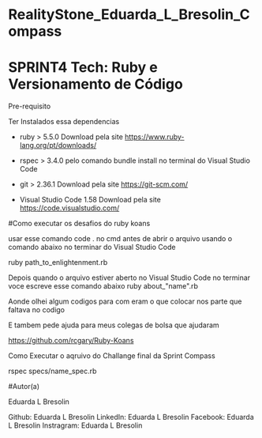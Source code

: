 # RealityStone_Eduarda_L_Bresolin_Compass

# SPRINT4   Tech: Ruby e Versionamento de Código

Pre-requisito

Ter Instalados essa dependencias 
- ruby > 5.5.0
Download pela site https://www.ruby-lang.org/pt/downloads/

- rspec > 3.4.0 
pelo comando bundle install no terminal do Visual Studio Code

- git > 2.36.1
Download pela site https://git-scm.com/

- Visual Studio Code 1.58 
Download pela site https://code.visualstudio.com/

#Como executar os desafios do ruby koans

usar esse comando code . no cmd antes de abrir o arquivo usando o comando abaixo no terminar do Visual Studio Code

ruby path_to_enlightenment.rb  

Depois quando o arquivo estiver aberto no Visual Studio Code no terminar voce escreve esse comando abaixo
ruby about_"name".rb

Aonde olhei algum codigos para com eram o que colocar nos parte que faltava no codigo 

E tambem pede ajuda para meus colegas de bolsa que ajudaram 

https://github.com/rcgary/Ruby-Koans

Como Executar o aqruivo do Challange final da Sprint Compass

rspec specs/name_spec.rb 

#Autor(a)

Eduarda L Bresolin

Github: Eduarda L Bresolin
LinkedIn: Eduarda L Bresolin
Facebook: Eduarda L Bresolin
Instragram: Eduarda L Bresolin
